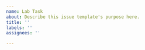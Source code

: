 ```yaml
---
name: Lab Task
about: Describe this issue template's purpose here.
title: ''
labels: ''
assignees: ''

---
```




